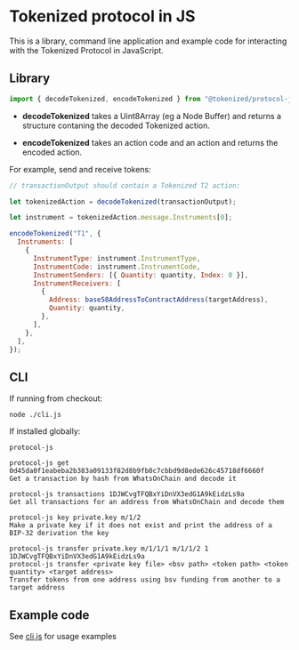 # Tokenized protocol in JS

This is a library, command line application and example code for interacting with the Tokenized Protocol in JavaScript.

## Library

```js
import { decodeTokenized, encodeTokenized } from "@tokenized/protocol-js";
```

- **decodeTokenized** takes a Uint8Array (eg a Node Buffer) and returns
  a structure contaning the decoded Tokenized action.

- **encodeTokenized** takes an action code and an action and returns the encoded action.

For example, send and receive tokens:

```js
// transactionOutput should contain a Tokenized T2 action:

let tokenizedAction = decodeTokenized(transactionOutput);

let instrument = tokenizedAction.message.Instruments[0];

encodeTokenized("T1", {
  Instruments: [
    {
      InstrumentType: instrument.InstrumentType,
      InstrumentCode: instrument.InstrumentCode,
      InstrumentSenders: [{ Quantity: quantity, Index: 0 }],
      InstrumentReceivers: [
        {
          Address: base58AddressToContractAddress(targetAddress),
          Quantity: quantity,
        },
      ],
    },
  ],
});
```

## CLI

If running from checkout:

```
node ./cli.js
```

If installed globally:

```
protocol-js
```

```
protocol-js get 0d45da0f1eabeba2b383a09133f82d8b9fb0c7cbbd9d8ede626c45718df6660f
Get a transaction by hash from WhatsOnChain and decode it

protocol-js transactions 1DJWCvgTFQBxYiDnVX3edG1A9kEidzLs9a
Get all transactions for an address from WhatsOnChain and decode them

protocol-js key private.key m/1/2
Make a private key if it does not exist and print the address of a BIP-32 derivation the key

protocol-js transfer private.key m/1/1/1 m/1/1/2 1 1DJWCvgTFQBxYiDnVX3edG1A9kEidzLs9a
protocol-js transfer <private key file> <bsv path> <token path> <token quantity> <target address>
Transfer tokens from one address using bsv funding from another to a target address
```

## Example code

See [cli.js](./cli.js) for usage examples
